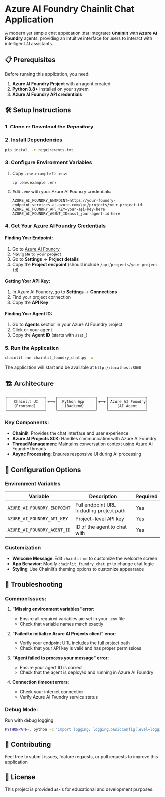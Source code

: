 # Azure AI Foundry Chainlit Chat Application

A modern yet simple chat application that integrates **Chainlit** with **Azure AI Foundry** agents, providing an intuitive interface for users to interact with intelligent AI assistants.



## 📋 Prerequisites

Before running this application, you need:

1. **Azure AI Foundry Project** with an agent created
2. **Python 3.8+** installed on your system
3. **Azure AI Foundry API credentials**

## 🛠️ Setup Instructions

### 1. Clone or Download the Repository

### 2. Install Dependencies

```bash
pip install -r requirements.txt
```

### 3. Configure Environment Variables

1. Copy `.env.example` to `.env`:
   ```bash
   cp .env.example .env
   ```

2. Edit `.env` with your Azure AI Foundry credentials:
   ```env
   AZURE_AI_FOUNDRY_ENDPOINT=https://your-foundry-endpoint.services.ai.azure.com/api/projects/your-project-id
   AZURE_AI_FOUNDRY_API_KEY=your-api-key-here
   AZURE_AI_FOUNDRY_AGENT_ID=asst_your-agent-id-here
   ```

### 4. Get Your Azure AI Foundry Credentials

#### Finding Your Endpoint:
1. Go to [Azure AI Foundry](https://ai.azure.com)
2. Navigate to your project
3. Go to **Settings** → **Project details**
4. Copy the **Project endpoint** (should include `/api/projects/your-project-id`)

#### Getting Your API Key:
1. In Azure AI Foundry, go to **Settings** → **Connections**
2. Find your project connection
3. Copy the **API Key**

#### Finding Your Agent ID:
1. Go to **Agents** section in your Azure AI Foundry project
2. Click on your agent
3. Copy the **Agent ID** (starts with `asst_`)

### 5. Run the Application

```bash
chainlit run chainlit_foundry_chat.py -w
```

The application will start and be available at `http://localhost:8000`

## 🏗️ Architecture

```
┌─────────────────┐    ┌─────────────────┐    ┌─────────────────┐
│   Chainlit UI   │◄──►│  Python App     │◄──►│ Azure AI Foundry│
│   (Frontend)    │    │   (Backend)     │    │    (AI Agent)   │
└─────────────────┘    └─────────────────┘    └─────────────────┘
```

### Key Components:

- **Chainlit**: Provides the chat interface and user experience
- **Azure AI Projects SDK**: Handles communication with Azure AI Foundry
- **Thread Management**: Maintains conversation context using Azure AI Foundry threads
- **Async Processing**: Ensures responsive UI during AI processing

## 🔧 Configuration Options

### Environment Variables

| Variable | Description | Required |
|----------|-------------|----------|
| `AZURE_AI_FOUNDRY_ENDPOINT` | Full endpoint URL including project path | Yes |
| `AZURE_AI_FOUNDRY_API_KEY` | Project-level API key | Yes |
| `AZURE_AI_FOUNDRY_AGENT_ID` | ID of the agent to chat with | Yes |

### Customization

- **Welcome Message**: Edit `chainlit.md` to customize the welcome screen
- **App Behavior**: Modify `chainlit_foundry_chat.py` to change chat logic
- **Styling**: Use Chainlit's theming options to customize appearance

## 🐛 Troubleshooting

### Common Issues:

1. **"Missing environment variables" error**:
   - Ensure all required variables are set in your `.env` file
   - Check that variable names match exactly

2. **"Failed to initialize Azure AI Projects client" error**:
   - Verify your endpoint URL includes the full project path
   - Check that your API key is valid and has proper permissions

3. **"Agent failed to process your message" error**:
   - Ensure your agent ID is correct
   - Check that the agent is deployed and running in Azure AI Foundry

4. **Connection timeout errors**:
   - Check your internet connection
   - Verify Azure AI Foundry service status

### Debug Mode:

Run with debug logging:
```bash
PYTHONPATH=. python -c "import logging; logging.basicConfig(level=logging.DEBUG)" && chainlit run chainlit_foundry_chat.py -w
```


## 🤝 Contributing

Feel free to submit issues, feature requests, or pull requests to improve this application!

## 📄 License

This project is provided as-is for educational and development purposes.

